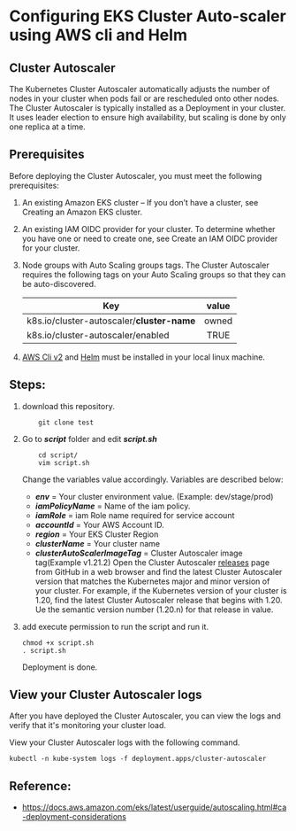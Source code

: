 # Configuring EKS Cluster Auto-scaler using AWS cli and Helm


## Cluster Autoscaler
The Kubernetes Cluster Autoscaler automatically adjusts the number of nodes in your cluster when pods fail or are rescheduled onto other nodes. The Cluster Autoscaler is typically installed as a Deployment in your cluster. It uses leader election to ensure high availability, but scaling is done by only one replica at a time.

##  Prerequisites
Before deploying the Cluster Autoscaler, you must meet the following prerequisites:

1. An existing Amazon EKS cluster – If you don’t have a cluster, see Creating an Amazon EKS cluster.

2. An existing IAM OIDC provider for your cluster. To determine whether you have one or need to create one, see Create an IAM OIDC provider for your cluster.

3. Node groups with Auto Scaling groups tags. The Cluster Autoscaler requires the following tags on your Auto Scaling groups so that they can be auto-discovered.

    |Key                                       | value  |
    |----------------------------------------  |:------:|
    |k8s.io/cluster-autoscaler/**cluster-name**| owned  |
    | k8s.io/cluster-autoscaler/enabled        |  TRUE  |

4. [AWS Cli v2](https://docs.aws.amazon.com/cli/latest/userguide/cli-chap-welcome.html) and [Helm](https://helm.sh/) must be installed in your local linux machine. 

## Steps:
1. download this repository.

    ``` 
        git clone test 
    ```
2. Go to ***script*** folder and edit ***script.sh***
    ``` 
        cd script/ 
        vim script.sh
    ```

    Change the variables value accordingly. Variables are described below:
    
   + ***env*** = Your cluster environment value. (Example: dev/stage/prod)
   + ***iamPolicyName*** = Name of the iam policy.
   + ***iamRole*** = iam Role name required for service account
   + ***accountId*** = Your AWS Account ID.
   + ***region*** = Your EKS Cluster Region
   + ***clusterName*** = Your cluster name
   + ***clusterAutoScalerImageTag*** = Cluster Autoscaler image tag(Example v1.21.2)  Open the Cluster Autoscaler [releases](https://github.com/kubernetes/autoscaler/releases) page from GitHub in a web browser and find the latest Cluster Autoscaler version that matches the Kubernetes major and minor version of your cluster. For example, if the Kubernetes version of your cluster is 1.20, find the latest Cluster Autoscaler release that begins with 1.20. Ue  the semantic version number (1.20.n) for that release in value.
3. add execute permission to run the script and run it. 
    ```
    chmod +x script.sh
    . script.sh
    ```
    Deployment is done. 
## View your Cluster Autoscaler logs

After you have deployed the Cluster Autoscaler, you can view the logs and verify that it's monitoring your cluster load.

View your Cluster Autoscaler logs with the following command.

```
kubectl -n kube-system logs -f deployment.apps/cluster-autoscaler
```
## Reference:
+ https://docs.aws.amazon.com/eks/latest/userguide/autoscaling.html#ca-deployment-considerations

